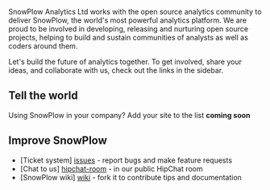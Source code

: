 SnowPlow Analytics Ltd works with the open source analytics community to deliver SnowPlow, the world's most powerful 
analytics platform. We are proud to be involved in developing, releasing and nurturing open source projects, helping to build and sustain communities of analysts as well as coders around them.

Let's build the future of analytics together. To get involved, share your ideas, and collaborate with us, check out the links in the sidebar.

## Tell the world

Using SnowPlow in your company? Add your site to the list __coming soon__

## Improve SnowPlow

* [Ticket system] [issues] - report bugs and make feature requests
* [Chat to us] [hipchat-room] - in our public HipChat room
* [SnowPlow wiki] [wiki] - fork it to contribute tips and documentation

[issues]: https://github.com/snowplow/snowplow/issues
[hipchat-room]: http://www.hipchat.com/gxNgWtAa5
[wiki]: https://github.com/snowplow/snowplow/wiki